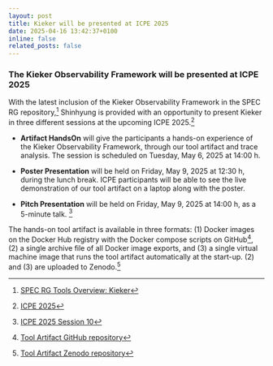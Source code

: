 ```yaml
---
layout: post
title: Kieker will be presented at ICPE 2025
date: 2025-04-16 13:42:37+0100
inline: false
related_posts: false
---
```


### The Kieker Observability Framework will be presented at ICPE 2025

With the latest inclusion of the Kieker Observability Framework in the SPEC RG
repository,[^0] Shinhyung is provided with an opportunity to present Kieker in
three different sessions at the upcoming ICPE 2025.[^1]

* **Artifact HandsOn** will give the participants a hands-on experience of the
  Kieker Observability Framework, through our tool artifact and trace analysis.
  The session is scheduled on Tuesday, May 6, 2025 at 14:00 h.

* **Poster Presentation** will be held on Friday, May 9, 2025 at 12:30 h,
  during the lunch break. ICPE participants will be able to see the live
  demonstration of our tool artifact on a laptop along with the poster.

* **Pitch Presentation** will be held on Friday, May 9, 2025 at 14:00 h, as a
  5-minute talk. [^2]

The hands-on tool artifact is available in three formats: (1) Docker images on
the Docker Hub registry with the Docker compose scripts on GitHub[^3], (2) a
single archive file of all Docker image exports,  and (3) a single virtual
machine image that runs the tool artifact automatically at the start-up. (2)
and (3) are uploaded to Zenodo.[^4]


[^0]: [SPEC RG Tools Overview: Kieker](https://research.spec.org/tools/overview/kieker/)

[^1]: [ICPE 2025](https://icpe2025.spec.org/)

[^2]: [ICPE 2025 Session 10](https://icpe2025.spec.org/program/#Session10)

[^3]: [Tool Artifact GitHub repository](https://github.com/kieker-monitoring/tool-artifact)

[^4]: [Tool Artifact Zenodo repository](https://doi.org/10.5281/zenodo.14989908)
